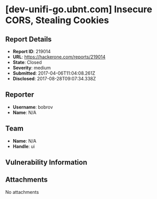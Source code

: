 # [dev-unifi-go.ubnt.com] Insecure CORS, Stealing Cookies

## Report Details
- **Report ID**: 219014
- **URL**: https://hackerone.com/reports/219014
- **State**: Closed
- **Severity**: medium
- **Submitted**: 2017-04-06T11:04:08.261Z
- **Disclosed**: 2017-08-28T09:07:34.338Z

## Reporter
- **Username**: bobrov
- **Name**: N/A

## Team
- **Name**: N/A
- **Handle**: ui

## Vulnerability Information


## Attachments
No attachments
